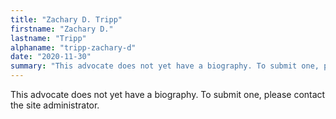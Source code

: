 ```yaml
---
title: "Zachary D. Tripp"
firstname: "Zachary D."
lastname: "Tripp"
alphaname: "tripp-zachary-d"
date: "2020-11-30"
summary: "This advocate does not yet have a biography. To submit one, please contact the site administrator."
---
```

This advocate does not yet have a biography. To submit one, please contact the site administrator.

